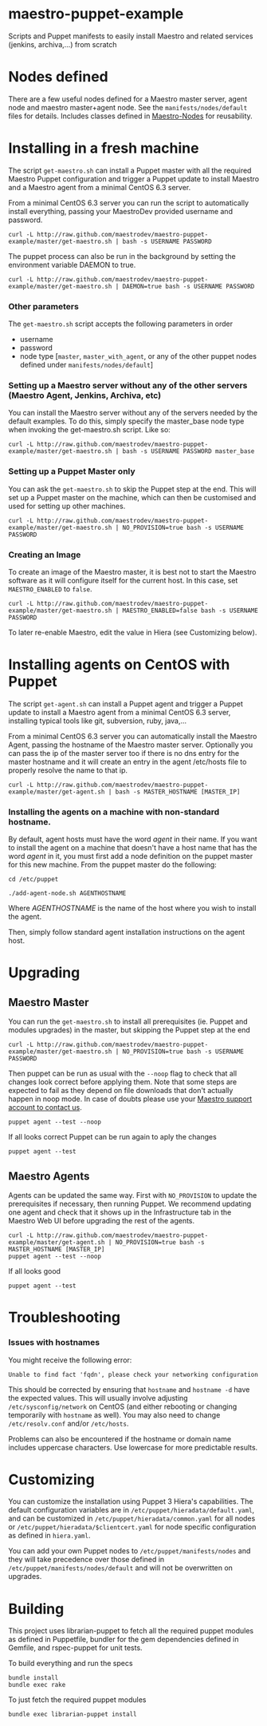 maestro-puppet-example
===================

Scripts and Puppet manifests to easily install Maestro and related services (jenkins, archiva,...) from scratch

Nodes defined
=============
There are a few useful nodes defined for a Maestro master server, agent node and maestro master+agent node. See the `manifests/nodes/default` files for details.
Includes classes defined in [Maestro-Nodes](https://github.com/maestrodev/puppet-maestro_nodes) for reusability.

Installing in a fresh machine
=============================
The script `get-maestro.sh` can install a Puppet master with all the required Maestro Puppet configuration and trigger a Puppet update to install Maestro and a Maestro agent from a minimal CentOS 6.3 server.

From a minimal CentOS 6.3 server you can run the script to automatically install everything, passing your MaestroDev provided username and password.

```
curl -L http://raw.github.com/maestrodev/maestro-puppet-example/master/get-maestro.sh | bash -s USERNAME PASSWORD
```

The puppet process can also be run in the background by setting the environment variable DAEMON to true.

```
curl -L http://raw.github.com/maestrodev/maestro-puppet-example/master/get-maestro.sh | DAEMON=true bash -s USERNAME PASSWORD
```

### Other parameters

The `get-maestro.sh` script accepts the following parameters in order

* username
* password
* node type [`master`, `master_with_agent`, or any of the other puppet nodes defined under `manifests/nodes/default`]


### Setting up a Maestro server without any of the other servers (Maestro Agent, Jenkins, Archiva, etc)

You can install the Maestro server without any of the servers needed by the default examples. To do this, simply specify
the master_base node type when invoking the get-maestro.sh script. Like so:

```
curl -L http://raw.github.com/maestrodev/maestro-puppet-example/master/get-maestro.sh | bash -s USERNAME PASSWORD master_base
```

### Setting up a Puppet Master only

You can ask the `get-maestro.sh` to skip the Puppet step at the end. This
will set up a Puppet master on the machine, which can then be customised and
used for setting up other machines.

```
curl -L http://raw.github.com/maestrodev/maestro-puppet-example/master/get-maestro.sh | NO_PROVISION=true bash -s USERNAME PASSWORD
```

### Creating an Image

To create an image of the Maestro master, it is best not to start the Maestro
software as it will configure itself for the current host. In this case, set
`MAESTRO_ENABLED` to `false`.

```
curl -L http://raw.github.com/maestrodev/maestro-puppet-example/master/get-maestro.sh | MAESTRO_ENABLED=false bash -s USERNAME PASSWORD
```

To later re-enable Maestro, edit the value in Hiera (see Customizing below).

Installing agents on CentOS with Puppet
=======================================
The script `get-agent.sh` can install a Puppet agent and trigger a Puppet update to install a Maestro agent from a minimal CentOS 6.3 server, installing typical tools like git, subversion, ruby, java,...

From a minimal CentOS 6.3 server you can automatically install the Maestro Agent, passing the hostname of the Maestro master server.
Optionally you can pass the ip of the master server too if there is no dns entry for the master hostname and it will create an entry in the agent /etc/hosts file to properly resolve the name to that ip.

```
curl -L http://raw.github.com/maestrodev/maestro-puppet-example/master/get-agent.sh | bash -s MASTER_HOSTNAME [MASTER_IP]
```

### Installing the agents on a machine with non-standard hostname.

By default, agent hosts must have the word *agent* in their name. If you want to install the agent on a machine that
doesn't have a host name that has the word *agent* in it, you must first add a node definition on the puppet master for
this new machine.  From the puppet master do the following:

``` cd /etc/puppet ```

```./add-agent-node.sh AGENTHOSTNAME```

Where *AGENTHOSTNAME* is the name of the host where you wish to install the agent.

Then, simply follow standard agent installation instructions on the agent host.

Upgrading
=========
## Maestro Master

You can run the `get-maestro.sh` to install all prerequisites (ie. Puppet and modules upgrades) in the master, but skipping the Puppet step at the end

    curl -L http://raw.github.com/maestrodev/maestro-puppet-example/master/get-maestro.sh | NO_PROVISION=true bash -s USERNAME PASSWORD


Then puppet can be run as usual with the `--noop` flag to check that all changes look correct before applying them.
Note that some steps are expected to fail as they depend on file downloads that don't actually happen in noop mode. In case of doubts please use your [Maestro support account to contact us](https://support.maestrodev.com/).

    puppet agent --test --noop

If all looks correct Puppet can be run again to aply the changes

    puppet agent --test

## Maestro Agents

Agents can be updated the same way. First with `NO_PROVISION` to update the prerequisites if necessary, then running Puppet. We recommend updating one agent and check that it shows up in the Infrastructure tab in the Maestro Web UI before upgrading the rest of the agents.

    curl -L http://raw.github.com/maestrodev/maestro-puppet-example/master/get-agent.sh | NO_PROVISION=true bash -s MASTER_HOSTNAME [MASTER_IP]
    puppet agent --test --noop

If all looks good

    puppet agent --test


Troubleshooting
===============

### Issues with hostnames

You might receive the following error:

```Unable to find fact 'fqdn', please check your networking configuration```

This should be corrected by ensuring that `hostname` and `hostname -d` have
the expected values. This will usually involve adjusting
`/etc/sysconfig/network` on CentOS (and either rebooting or changing
temporarily with `hostname` as well). You may also need to change
`/etc/resolv.conf` and/or `/etc/hosts`.

Problems can also be encountered if the hostname or domain name includes
uppercase characters. Use lowercase for more predictable results.

Customizing
===========
You can customize the installation using Puppet 3 Hiera's capabilities. The default configuration variables are in `/etc/puppet/hieradata/default.yaml`, and can be customized in `/etc/puppet/hieradata/common.yaml` for all nodes or `/etc/puppet/hieradata/$clientcert.yaml` for node specific configuration as defined in `hiera.yaml`.

You can add your own Puppet nodes to `/etc/puppet/manifests/nodes` and they will take precedence over those defined in `/etc/puppet/manifests/nodes/default` and will not be overwritten on upgrades.

Building
========
This project uses librarian-puppet to fetch all the required puppet modules as defined in Puppetfile, bundler for the gem dependencies defined in Gemfile, and rspec-puppet for unit tests.

To build everything and run the specs

```
bundle install
bundle exec rake
```

To just fetch the required puppet modules

```
bundle exec librarian-puppet install
```

